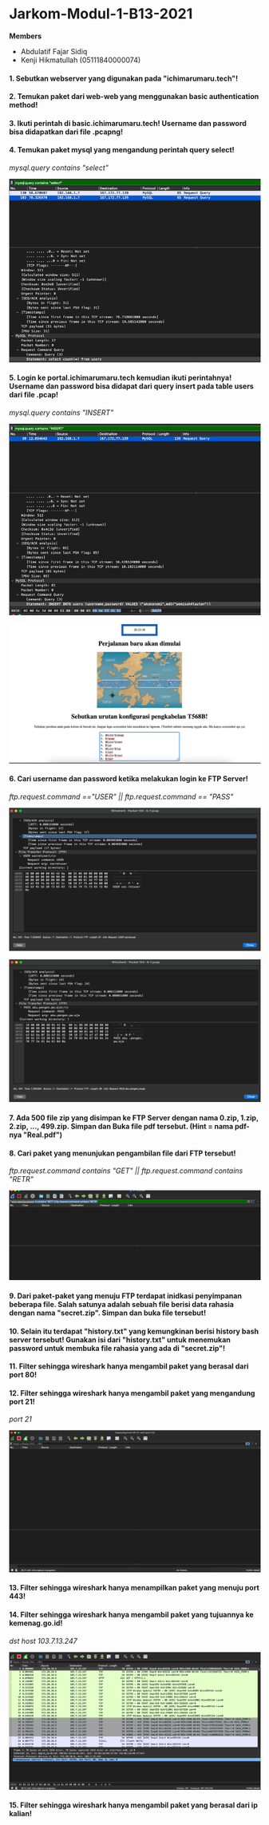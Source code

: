 # Jarkom-Modul-1-B13-2021

**Members**
- Abdulatif Fajar Sidiq
- Kenji Hikmatullah (05111840000074)


#### 1. Sebutkan webserver yang digunakan pada "ichimarumaru.tech"! 

#### 2. Temukan paket dari web-web yang menggunakan basic authentication method!

#### 3. Ikuti perintah di basic.ichimarumaru.tech! Username dan password bisa didapatkan dari file .pcapng!

#### 4. Temukan paket mysql yang mengandung perintah query select!

*mysql.query contains "select"*

![Screenshot](/screenshots/4-0.png)

#### 5. Login ke portal.ichimarumaru.tech kemudian ikuti perintahnya! Username dan password bisa didapat dari query insert pada table users dari file .pcap!

*mysql.query contains "INSERT"*

![Screenshot](/screenshots/5-0.png)

![Screenshot](/screenshots/5-1.png)

#### 6. Cari username dan password ketika melakukan login ke FTP Server!

*ftp.request.command =="USER" || ftp.request.command == "PASS"*

![Screenshot](/screenshots/6-0.png)

![Screenshot](/screenshots/6-1.png)

#### 7. Ada 500 file zip yang disimpan ke FTP Server dengan nama 0.zip, 1.zip, 2.zip, ..., 499.zip. Simpan dan Buka file pdf tersebut. (Hint = nama pdf-nya "Real.pdf")

#### 8. Cari paket yang menunjukan pengambilan file dari FTP tersebut!

*ftp.request.command contains "GET" || ftp.request.command contains "RETR"*

![Screenshot](/screenshots/8-0.png)

#### 9. Dari paket-paket yang menuju FTP terdapat inidkasi penyimpanan beberapa file. Salah satunya adalah sebuah file berisi data rahasia dengan nama "secret.zip". Simpan dan buka file tersebut!

#### 10. Selain itu terdapat "history.txt" yang kemungkinan berisi history bash server tersebut! Gunakan isi dari "history.txt" untuk menemukan password untuk membuka file rahasia yang ada di "secret.zip"!

#### 11. Filter sehingga wireshark hanya mengambil paket yang berasal dari port 80! 

#### 12. Filter sehingga wireshark hanya mengambil paket yang mengandung port 21!
*port 21*

![Screenshot](/screenshots/12-0.png)

#### 13. Filter sehingga wireshark hanya menampilkan paket yang menuju port 443!

#### 14. Filter sehingga wireshark hanya mengambil paket yang tujuannya ke kemenag.go.id!

*dst host 103.7.13.247*

![Screenshot](/screenshots/14-0.png)

#### 15. Filter sehingga wireshark hanya mengambil paket yang berasal dari ip kalian!
